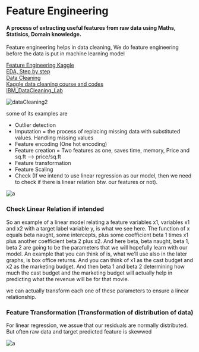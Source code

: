 # Feature Engineering

<h4> A process of extracting useful features from raw data using Maths, Statisics, Domain knowledge.</h4>

Feature engineering helps in data cleaning,
We do feature engineering before the data is put in machine learning model

[Feature Engineering Kaggle](https://www.kaggle.com/code/ryanholbrook/what-is-feature-engineering)<br/>
[EDA, Step by step](https://www.simplilearn.com/tutorials/data-analytics-tutorial/exploratory-data-analysis)<br/>
[Data Cleaning](https://towardsdatascience.com/what-is-feature-engineering-importance-tools-and-techniques-for-machine-learning-2080b0269f10)<br/>
[Kaggle data cleaning course and codes](https://www.kaggle.com/learn/data-cleaning)<br />
[IBM_DataCleaning_Lab](https://www.coursera.org/learn/ibm-exploratory-data-analysis-for-machine-learning/ungradedLti/qfAqI/practice-lab-data-cleaning)


![dataCleaning2](https://user-images.githubusercontent.com/33677647/201374239-ca5f3c23-ae74-4275-b413-6bf760090caf.jpg)

some of its examples are

- Outlier detection
- Imputation = the process of replacing missing data with substituted values.  Handling missing values
- Feature encoding (One hot encoding) 
- Feature creation = Two features as one, saves time, memory, Price and sq.ft --> price/sq.ft
- Feature transformation
- Feature Scaling
- Check (If we intend to use linear regression as our model, then we need to check if there is linear relation btw. our features or not).

![a](https://user-images.githubusercontent.com/33677647/201405617-ec201038-2140-4521-b289-e39ef17b9207.JPG)

### Check Linear Relation if intended 

So an example of a linear model relating a feature variables x1, variables x1 and x2 with a target label variable y, is what we see here. The function of x equals beta naught, some intercepts, plus some coefficient beta 1 times x1 plus another coefficient beta 2 plus x2. And here beta, beta naught, beta 1, beta 2 are going to be the parameters that we will hopefully learn with our model. An example that you can think of is, what we'll use also in the later graphs, is box office returns. And you can think of x1 as the cast budget and x2 as the marketing budget. And then beta 1 and beta 2 determining how much the cast budget and the marketing budget will actually help in predicting what the revenue will be for that movie.
 
we can actually transform each one of these parameters to ensure a linear relationship. 

### Feature Transformation (Transformation of distribution of data)

For linear regression, we assue that our residuals are normally distributed. But often raw data and target predicted feature is skewwed
 
![a](https://user-images.githubusercontent.com/33677647/201408901-9f0fec30-949b-4479-8d5b-57ee6216564e.JPG)

 
 
